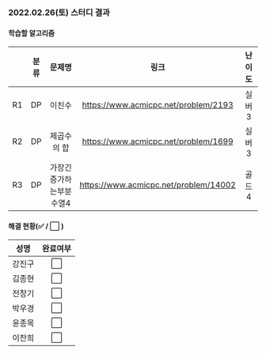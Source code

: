 ### 2022.02.26(토) 스터디 결과

#### 학습할 알고리즘

|      | 분류 |         문제명          |                 링크                  | 난이도 |
| :--: | :--: | :---------------------: | :-----------------------------------: | :----: |
|  R1  |  DP  |         이친수          | https://www.acmicpc.net/problem/2193  | 실버3  |
|  R2  |  DP  |       제곱수의 합       | https://www.acmicpc.net/problem/1699  | 실버3  |
|  R3  |  DP  | 가장긴증가하는부분수열4 | https://www.acmicpc.net/problem/14002 | 골드4  |

#### 해결 현황(:white_check_mark: / :white_large_square:  )

|  성명  |       완료여부       |
| :----: | :------------------: |
| 강진구 | :white_large_square: |
| 김종현 | :white_large_square: |
| 전창기 | :white_large_square: |
| 박우경 | :white_large_square: |
| 윤종목 | :white_large_square: |
| 이찬희 | :white_large_square: |
